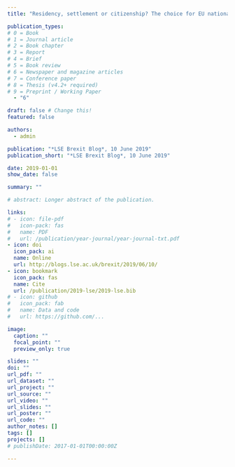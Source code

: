 ```yaml
---
title: "Residency, settlement or citizenship? The choice for EU nationals in the UK before and after Brexit"

publication_types:
# 0 = Book
# 1 = Journal article
# 2 = Book chapter
# 3 = Report
# 4 = Brief
# 5 = Book review
# 6 = Newspaper and magazine articles
# 7 = Conference paper
# 8 = Thesis (v4.2+ required)
# 9 = Preprint / Working Paper
  - "6"

draft: false # Change this!
featured: false

authors:
  - admin

publication: "*LSE Brexit Blog*, 10 June 2019"
publication_short: "*LSE Brexit Blog*, 10 June 2019"

date: 2019-01-01
show_date: false

summary: ""

# abstract: Longer abstract of the publication.

links:
# - icon: file-pdf
#   icon-pack: fas
#   name: PDF
#   url: /publication/year-journal/year-journal-txt.pdf
- icon: doi
  icon_pack: ai
  name: Online
  url: http://blogs.lse.ac.uk/brexit/2019/06/10/
- icon: bookmark
  icon_pack: fas
  name: Cite
  url: /publication/2019-lse/2019-lse.bib
# - icon: github
#   icon_pack: fab
#   name: Data and code
#   url: https://github.com/...

image:
  caption: ""
  focal_point: ""
  preview_only: true

slides: ""
doi: ""
url_pdf: ""
url_dataset: ""
url_project: ""
url_source: ""
url_video: ""
url_slides: ""
url_poster: ""
url_code: ""
author_notes: []
tags: []
projects: []
# publishDate: 2017-01-01T00:00:00Z

---
```

